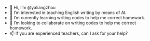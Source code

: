 - 👋 Hi, I’m @yaliangzhou
- 👀 I’m interested in teaching English writing by means of AI.
- 🌱 I’m currently learning writing codes to help me correct homework.
- 💞️ I’m looking to collaborate on writing codes to help me correct homework.
- 📫 If you are experienced teachers, can I ask for your help?

<!---
yaliangzhou/yaliangzhou is a ✨ special ✨ repository because its `README.md` (this file) appears on your GitHub profile.
You can click the Preview link to take a look at your changes.
--->
